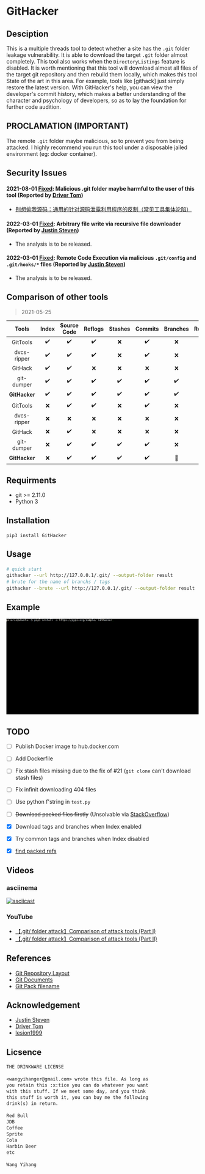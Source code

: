 # GitHacker

## Desciption

This is a multiple threads tool to detect whether a site has the `.git` folder 
leakage vulnerability. It is able to download the target `.git` folder almost 
completely. This tool also works when the `DirectoryListings` feature is 
disabled. It is worth mentioning that this tool will download almost all files 
of the target git repository and then rebuild them locally, which makes this 
tool State of the art in this area. For example, tools like [githack] just 
simply restore the latest version. With GitHacker's help, you can view the 
developer's commit history, which makes a better understanding of the character 
and psychology of developers, so as to lay the foundation for further code 
audition.

## PROCLAMATION (IMPORTANT)

The remote `.git` folder maybe malicious, so to prevent you from being attacked.
I highly recommend you run this tool under a disposable jailed environment 
(eg: docker container).

## Security Issues

#### 2021-08-01 [Fixed](https://github.com/WangYihang/GitHacker/commit/e105b5c04329e9c4b8080029976bc73d12b1f23f): Malicious .git folder maybe harmful to the user of this tool (Reported by [Driver Tom](https://drivertom.blogspot.com))

* [别想偷我源码：通用的针对源码泄露利用程序的反制（常见工具集体沦陷）](https://drivertom.blogspot.com/2021/08/git.html)

#### 2022-03-01 [Fixed](https://github.com/WangYihang/GitHacker/commit/806095e807d20e06d5f192928f1f525510a34688): Arbitrary file write via recursive file downloader (Reported by [Justin Steven](https://twitter.com/justinsteven))

* The analysis is to be released.

#### 2022-03-01 [Fixed](https://github.com/WangYihang/GitHacker/commit/f97710c2cf0351308fc81666448e00004b7d14f9): Remote Code Execution via malicious `.git/config` and `.git/hooks/*` files (Reported by [Justin Steven](https://twitter.com/justinsteven))

* The analysis is to be released.

## Comparison of other tools

> 2021-05-25

|     Tools     |       Index        |    Source Code     |      Reflogs       |      Stashes       |      Commits       |      Branches      |      Remotes       |        Tags        |
| :-----------: | :----------------: | :----------------: | :----------------: | :----------------: | :----------------: | :----------------: | :----------------: | :----------------: |
|   GitTools    | :heavy_check_mark: | :heavy_check_mark: | :heavy_check_mark: |        :x:         | :heavy_check_mark: |        :x:         | :heavy_check_mark: |        :x:         |
|  dvcs-ripper  | :heavy_check_mark: | :heavy_check_mark: | :heavy_check_mark: |        :x:         | :heavy_check_mark: |        :x:         | :heavy_check_mark: |        :x:         |
|    GitHack    | :heavy_check_mark: | :heavy_check_mark: |        :x:         |        :x:         |        :x:         |        :x:         |        :x:         |        :x:         |
|  git-dumper   | :heavy_check_mark: | :heavy_check_mark: | :heavy_check_mark: | :heavy_check_mark: | :heavy_check_mark: | :heavy_check_mark: | :heavy_check_mark: | :heavy_check_mark: |
| **GitHacker** | :heavy_check_mark: | :heavy_check_mark: | :heavy_check_mark: | :heavy_check_mark: | :heavy_check_mark: | :heavy_check_mark: | :heavy_check_mark: | :heavy_check_mark: |
|   GitTools    |        :x:         | :heavy_check_mark: | :heavy_check_mark: |        :x:         | :heavy_check_mark: |        :x:         | :heavy_check_mark: |        :x:         |
|  dvcs-ripper  |        :x:         |        :x:         |        :x:         |        :x:         |        :x:         |        :x:         |        :x:         |        :x:         |
|    GitHack    |        :x:         | :heavy_check_mark: |        :x:         |        :x:         |        :x:         |        :x:         |        :x:         |        :x:         |
|  git-dumper   |        :x:         | :heavy_check_mark: | :heavy_check_mark: | :heavy_check_mark: | :heavy_check_mark: |        :x:         | :heavy_check_mark: |        :x:         |
| **GitHacker** |        :x:         | :heavy_check_mark: | :heavy_check_mark: | :heavy_check_mark: | :heavy_check_mark: |      :muscle:      | :heavy_check_mark: |      :muscle:      |

## Requirments

* git >= 2.11.0
* Python 3

## Installation

```
pip3 install GitHacker
```

## Usage

```bash
# quick start
githacker --url http://127.0.0.1/.git/ --output-folder result
# brute for the name of branchs / tags
githacker --brute --url http://127.0.0.1/.git/ --output-folder result
```

## Example

![Demo](./figure/demo.gif)

## TODO

- [ ] Publish Docker image to hub.docker.com
- [ ] Add Dockerfile
- [ ] Fix stash files missing due to the fix of #21 (`git clone` can't download stash files)
- [ ] Fix infinit downloading 404 files
- [ ] Use python f'string in `test.py`
- [ ] ~~Download packed files firstly~~ (Unsolvable via [StackOverflow](https://stackoverflow.com/questions/27789484/how-does-git-know-the-sha1-name-of-the-pack-files))
- [x] Download tags and branches when Index enabled
- [x] Try common tags and branches when Index disabled
- [x] [find packed refs](https://github.com/WangYihang/GitHacker/issues/1#issuecomment-487135667)


## Videos
### asciinema

[![asciicast](https://asciinema.org/a/xgRmZ9dNvzhe3T2XRYDJe15Rj.png)](https://asciinema.org/a/xgRmZ9dNvzhe3T2XRYDJe15Rj)

### YouTube
* [【.git/ folder attack】Comparison of attack tools (Part I)](https://www.youtube.com/watch?v=Bs3QpVGf2uk)
* [【.git/ folder attack】Comparison of attack tools (Part II)](https://www.youtube.com/watch?v=Xzg4kQt4qEo)

## References

* [Git Repository Layout](https://mirrors.edge.kernel.org/pub/software/scm/git/docs/gitrepository-layout.html)
* [Git Documents](https://git-scm.com/docs)
* [Git Pack filename](https://stackoverflow.com/questions/27789484/how-does-git-know-the-sha1-name-of-the-pack-files)

## Acknowledgement

- [Justin Steven](https://twitter.com/justinsteven)
- [Driver Tom](https://drivertom.blogspot.com)
- [lesion1999](https://github.com/lesion1999)

## Licsence
```
THE DRINKWARE LICENSE

<wangyihanger@gmail.com> wrote this file. As long as 
you retain this :x:tice you can do whatever you want 
with this stuff. If we meet some day, and you think 
this stuff is worth it, you can buy me the following
drink(s) in return.

Red Bull
JDB
Coffee
Sprite
Cola
Harbin Beer
etc

Wang Yihang
```
